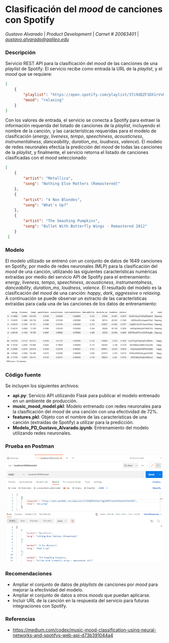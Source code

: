 # Clasificación del *mood* de canciones con Spotify

*Gustavo Alvarado* | *Product Development* | *Carnet # 20063401* | *gustavo.alvarado@galileo.edu*

### Descripción

Servicio REST API para la clasificación del *mood* de las canciones de una *playlist* de Spotify. El servicio recibe como entrada la URL de la *playlist*, y el *mood* que se requiere: 

``` json
[
    {
        "playlist": "https://open.spotify.com/playlist/37i9dQZF1DX1rVvRgjX59F?si=e914bb6c272e43f6", 
        "mood": "relaxing"
    }
]
```

Con los valores de entrada, el servicio se conecta a Spotify para extraer la información requerida del listado de canciones de la *playlist*, incluyendo el nombre de la canción, y las características requeridas para el modelo de clasificación (*energy*, *liveness*, *tempo*, *speechiness*, *acousticness*, *instrumentalness*, *danceability*, *duration_ms*, *loudness*, *valence*). El modelo de redes neuronales efectúa la predicción del *mood* de todas las canciones de la *playlist*, y finalmente, el servicio retorna el listado de canciones clasificadas con el *mood* seleccionado: 

``` json
[
    {
        "artist": "Metallica",
        "song": "Nothing Else Matters (Remastered)"
    },
    {
        "artist": "4 Non Blondes",
        "song": "What's Up?"
    },
    {
        "artist": "The Smashing Pumpkins",
        "song": "Bullet With Butterfly Wings - Remastered 2012"
    }
 ]
 ```
### Modelo

El modelo utilizado se entrenó con un conjunto de datos de 1649 canciones en Spotify, por medio de redes neuronales (MLP) para la clasificación del *mood* de una canción, utilizando las siguientes características numéricas extraídas por medio del servicio API de Spotify para el entrenamiento: *energy*, *liveness*, *tempo*, *speechiness*, *acousticness*, *instrumentalness*, *danceability*, *duration_ms*, *loudness*, *valence*. El resultado del modelo es la clasificación del *mood* de una canción: *happy*, *dark*, *aggressive* o *relaxing*. A continuación se puede observar un extracto de las características extraídas para cada una de las canciones de los datos de entrenamiento: 

![alt text](https://github.com/gustavo-alvarado/product-development/blob/main/produccion/Dataset.png?raw=true)

### Código fuente

Se incluyen los siguientes archivos: 

* **api.py**: Servicio API utilizando Flask para publicar el modelo entrenado en un ambiente de producción. 
* **music_mood_model.pkl**: Modelo entrenado con redes neuronales para la clasificación del *mood* de una canción con una efectividad de 72%.
* **features.pkl**: Objeto con el nombre de las características de una canción (extraídas de Spotify) a utilizar para la predicción. 
* **Modelo_PD_Gustavo_Alvarado.ipynb**: Entrenamiento del modelo utilizando redes neuronales. 

### Prueba en Postman

![alt text](https://github.com/gustavo-alvarado/product-development/blob/main/produccion/Prueba%20en%20Postman.png?raw=true)


### Recomendaciones

* Ampliar el conjunto de datos de *playlists* de canciones por *mood* para mejorar la efectividad del modelo. 
* Ampliar el conjunto de datos a otros *moods* que puedan aplicarse. 
* Incluír URL de la canción en la respuesta del servicio para futuras integraciones con Spotify. 

### Referencias

* https://medium.com/codex/music-mood-classification-using-neural-networks-and-spotifys-web-api-d73b391044a4
